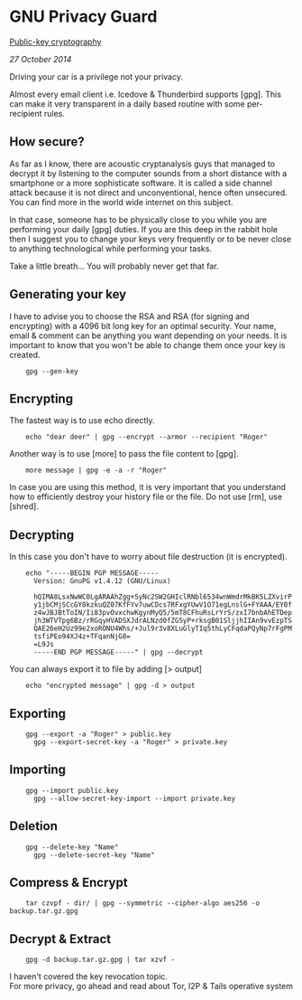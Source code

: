 <h1 class="header">GNU Privacy Guard</h1>

[Public-key cryptography](http://en.wikipedia.org/wiki/Public-key_cryptography)

*27 October 2014*

Driving your car is a privilege not your privacy.

Almost every email client i.e. Icedove & Thunderbird supports [gpg].
This can make it very transparent in a daily based routine with some per-recipient rules.


## How secure?

As far as I know, there are acoustic cryptanalysis guys that managed to decrypt it by listening to the computer sounds from a short distance with a smartphone or a more sophisticate software. It is called a side channel attack because it is not direct and unconventional, hence often unsecured. You can find more in the world wide internet on this subject.

In that case, someone has to be physically close to you while you are performing your daily [gpg] duties. If you are this deep in the rabbit hole then I suggest you to change your keys very frequently or to be never close to anything technological while performing your tasks.

Take a little breath... You will probably never get that far.


## Generating your key

I have to advise you to choose the RSA and RSA (for signing and encrypting) with a 4096 bit long key for an optimal security. Your name, email & comment can be anything you want depending on your needs. It is important to know that you won't be able to change them once your key is created.

		gpg --gen-key


## Encrypting

The fastest way is to use echo directly.

		echo "dear deer" | gpg --encrypt --armor --recipient "Roger"

Another way is to use [more] to pass the file content to [gpg].

		more message | gpg -e -a -r "Roger"

In case you are using this method, it is very important that you understand 
how to efficiently destroy your history file or the file. Do not use [rm], use [shred].


## Decrypting

In this case you don't have to worry about file destruction (it is encrypted).

		echo "-----BEGIN PGP MESSAGE-----
		  Version: GnuPG v1.4.12 (GNU/Linux)

		  hQIMA8LsxNwWC0LgARAAhZgg+SyNc2SW2GHIclRNbl6534wnWmdrMkBK5LZXvirP
		  y1jbCMjSCcGY8kzkuQZ07KfFYv7uwCDcs7RFxgYUwV1O71egLnslG+FYAAA/EY0f
		  z4wJBJBtToIN/Ii83pvOvxchwKgynMyQ5/5mT8CFhuRsLrYrS/zxI7bnbAhETDep
		  jh3WTVTpg6Bz/rRGqyHVADSXJdrALNzd0fZG5yP+rksgB01SljjhIIAn9vvEzpTS
		  QAE26eH2Uz99e2xoRONU4Whs/+Jul9r3v8XLuGlyTIq5thLyCFqdaPQyNp7rFgPM
		  tsfiPEo94XJ4z+TFqanNjG8=
		  =L9Js
		  -----END PGP MESSAGE-----" | gpg --decrypt



You can always export it to file by adding [> output]

		echo "encrypted message" | gpg -d > output


## Exporting

		gpg --export -a "Roger" > public.key
		  gpg --export-secret-key -a "Roger" > private.key


## Importing

		gpg --import public.key
		  gpg --allow-secret-key-import --import private.key


## Deletion

		gpg --delete-key "Name"
		  gpg --delete-secret-key "Name"


## Compress & Encrypt

		tar czvpf - dir/ | gpg --symmetric --cipher-algo aes256 -o backup.tar.gz.gpg


## Decrypt & Extract

		gpg -d backup.tar.gz.gpg | tar xzvf -


<p class="footer">I haven't covered the key revocation topic. </br>For more privacy, go ahead and read about Tor, I2P & Tails operative system</p>